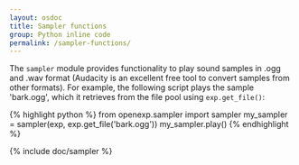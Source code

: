 ```yaml
---
layout: osdoc
title: Sampler functions
group: Python inline code
permalink: /sampler-functions/
---
```


The `sampler` module provides functionality to play sound samples in .ogg and .wav format (Audacity is an excellent free tool to convert samples from other formats). For example, the following script plays the sample 'bark.ogg', which it retrieves from the file pool using `exp.get_file()`:

{% highlight python %}
from openexp.sampler import sampler
my_sampler = sampler(exp, exp.get_file('bark.ogg'))
my_sampler.play()
{% endhighlight %}

{% include doc/sampler %}